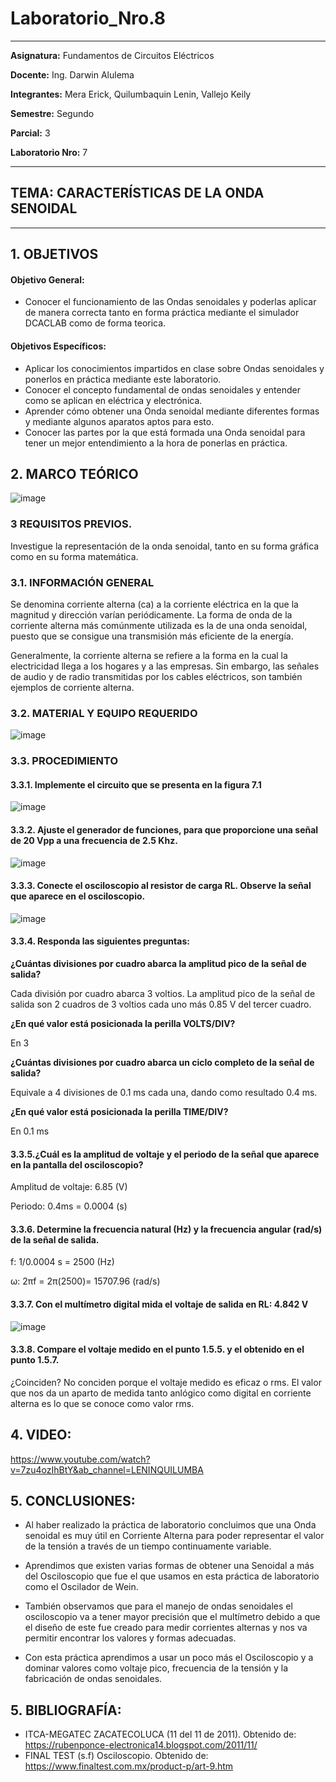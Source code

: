 # Laboratorio_Nro.8
------------
 **Asignatura:**  Fundamentos de Circuitos Eléctricos 
                          
 **Docente:**     Ing. Darwin Alulema            
                    
 **Integrantes:** Mera Erick, Quilumbaquin Lenin, Vallejo Keily
                  
 **Semestre:**    Segundo
 
 **Parcial:**     3
 
 **Laboratorio Nro:**     7
 
------------
## **TEMA:**  CARACTERÍSTICAS DE LA ONDA SENOIDAL
------------

## 1. OBJETIVOS

   #### Objetivo General:

   - Conocer el funcionamiento de las Ondas senoidales y poderlas aplicar de manera correcta tanto en forma práctica mediante el simulador DCACLAB como de forma teorica. 

   #### Objetivos Específicos:
    
   - Aplicar los conocimientos impartidos en clase sobre Ondas senoidales y ponerlos en práctica mediante este laboratorio.
   - Conocer el concepto fundamental de ondas senoidales y entender como se aplican en eléctrica y electrónica.
   - Aprender cómo obtener una Onda senoidal mediante diferentes formas y mediante algunos aparatos aptos para esto. 
   - Conocer las partes por la que está formada una Onda senoidal para tener un mejor entendimiento a la hora de ponerlas en práctica.

## 2. MARCO TEÓRICO

![image](https://user-images.githubusercontent.com/84594486/132274427-b932a033-d676-4b67-8e0a-4f6d3aa195fc.png)

### 3 REQUISITOS PREVIOS.
 
   Investigue la representación de la onda senoidal, tanto en su forma gráfica como en su forma matemática.

### 3.1. INFORMACIÓN GENERAL

Se denomina corriente alterna (ca) a la corriente eléctrica en la que la magnitud y dirección varían periódicamente. La forma de onda de la corriente alterna más
comúnmente utilizada es la de una onda senoidal, puesto que se consigue una transmisión más eficiente de la energía.

Generalmente, la corriente alterna se refiere a la forma en la cual la electricidad llega a los hogares y a las empresas. Sin embargo, las señales de audio y de radio transmitidas por los cables eléctricos, son también ejemplos de corriente alterna.

### 3.2. MATERIAL Y EQUIPO REQUERIDO

![image](https://user-images.githubusercontent.com/84594486/132264988-a886d020-d85e-4be4-a927-ae5a50cb25c9.png)

### 3.3. PROCEDIMIENTO 

#### 3.3.1. Implemente el circuito que se presenta en la figura 7.1

![image](https://user-images.githubusercontent.com/84594486/132265023-30db99f4-8a67-4888-b206-ddf714f48bd6.png)


#### 3.3.2. Ajuste el generador de funciones, para que proporcione una señal de 20 Vpp a una frecuencia de 2.5 Khz.

![image](https://user-images.githubusercontent.com/84594486/132265120-5246d4fa-2405-43e4-90dc-c44ed5b4f8d0.png)


#### 3.3.3. Conecte el osciloscopio al resistor de carga RL. Observe la señal que aparece en el osciloscopio.

![image](https://user-images.githubusercontent.com/84594486/132265136-4fda4b88-41c3-4060-8679-77c0d6e07913.png)

#### 3.3.4. Responda las siguientes preguntas:

**¿Cuántas divisiones por cuadro abarca la amplitud pico de la señal de salida?**

Cada división por cuadro abarca 3 voltios. La amplitud pico de la señal de salida son 2 cuadros de 3 voltios cada uno más 0.85 V del tercer cuadro.

**¿En qué valor está posicionada la perilla VOLTS/DIV?**

En 3 

**¿Cuántas divisiones por cuadro abarca un ciclo completo de la señal de salida?**

Equivale a 4 divisiones de 0.1 ms cada una, dando como resultado 0.4 ms. 

**¿En qué valor está posicionada la perilla TIME/DIV?**

En 0.1 ms

#### 3.3.5.¿Cuál es la amplitud de voltaje y el periodo de la señal que aparece en la pantalla del osciloscopio?

Amplitud de voltaje: 6.85 (V)

Periodo: 0.4ms = 0.0004 (s)

#### 3.3.6. Determine la frecuencia natural (Hz) y la frecuencia angular (rad/s) de la señal de salida.

f: 1/0.0004 s  =  2500 (Hz)

ω: 2πf = 2π(2500)= 15707.96 (rad/s)

#### 3.3.7. Con el multímetro digital mida el voltaje de salida en RL:  4.842 V

![image](https://user-images.githubusercontent.com/84594486/132274500-161dbbc4-0598-460d-a27e-1f94d8a87a21.png)

#### 3.3.8. Compare el voltaje medido en el punto 1.5.5. y el obtenido en el punto 1.5.7.

¿Coinciden? No conciden porque el voltaje medido es eficaz o rms. El valor que nos da un aparto de medida tanto anlógico como digital en corriente alterna es lo que se conoce como valor rms.

## 4. VIDEO:

https://www.youtube.com/watch?v=7zu4ozIhBtY&ab_channel=LENINQUILUMBA

## 5. CONCLUSIONES:

- Al haber realizado la práctica de laboratorio concluimos que una Onda senoidal es muy útil en Corriente Alterna para poder representar el valor de la tensión a través de un tiempo continuamente variable. 
-	Aprendimos que existen varias formas de obtener una Senoidal a más del Osciloscopio que fue el que usamos en esta práctica de laboratorio como el Oscilador de Wein. 

- También observamos que para el manejo de ondas senoidales el osciloscopio va a tener mayor precisión que el multímetro debido a que el diseño de este fue creado para medir corrientes alternas y nos va permitir encontrar los valores y formas adecuadas. 

- Con esta práctica aprendimos a usar un poco más el Osciloscopio y a dominar valores como voltaje pico, frecuencia de la tensión y la fabricación de  ondas senoidales. 


## 5. BIBLIOGRAFÍA:

- ITCA-MEGATEC ZACATECOLUCA (11 del 11 de 2011). Obtenido de: https://rubenponce-electronica14.blogspot.com/2011/11/
- FINAL TEST (s.f) Osciloscopio. Obtenido de: https://www.finaltest.com.mx/product-p/art-9.htm



